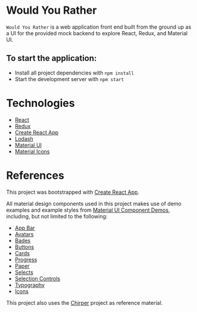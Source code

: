 # Would You Rather

`Would You Rather` is a web application front end built from the ground up as a UI for the provided mock backend to explore React, Redux, and Material UI.

## To start the application:

- Install all project dependencies with `npm install`
- Start the development server with `npm start`

# Technologies

- [React](https://reactjs.org/)
- [Redux](https://redux.js.org/)
- [Create React App](https://github.com/facebookincubator/create-react-app)
- [Lodash](https://lodash.com/docs/4.17.10)
- [Material UI](https://www.npmjs.com/package/@material-ui/core)
- [Material Icons](https://www.npmjs.com/package/@material-ui/icons)

# References

This project was bootstrapped with [Create React App](https://github.com/facebookincubator/create-react-app).

All material design components used in this project makes use of demo examples and example styles from [Material UI Component Demos](https://material-ui.com/getting-started/usage/), including, but not limited to the following:

- [App Bar](https://material-ui.com/demos/app-bar/)
- [Avatars](https://material-ui.com/demos/avatars/)
- [Bades](https://material-ui.com/demos/badges/)
- [Buttons](https://material-ui.com/demos/buttons/)
- [Cards](https://material-ui.com/demos/cards/)
- [Progress](https://material-ui.com/demos/progress/)
- [Paper](https://material-ui.com/demos/paper/)
- [Selects](https://material-ui.com/demos/selects/)
- [Selection Controls](https://material-ui.com/demos/selection-controls/)
- [Typography](https://material-ui.com/style/typography/)
- [Icons](https://material-ui.com/style/icons/)

This project also uses the [Chirper](https://github.com/udacity/reactnd-chirper-app) project as reference material.
